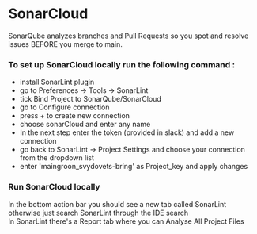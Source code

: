 # SonarCloud

SonarQube analyzes branches and Pull Requests so you spot and resolve issues BEFORE you merge to main.

### To set up SonarCloud locally run the following command :

* install SonarLint plugin
* go to Preferences -> Tools -> SonarLint
* tick Bind Project to SonarQube/SonarCloud
* go to Configure connection
* press + to create new connection
* choose sonarCloud and enter any name 
* In the next step enter the token (provided in slack) and add a new connection 
* go back to SonarLint -> Project Settings and choose your connection from the dropdown list 
* enter 'maingroon_svydovets-bring' as Project_key and apply changes

### Run SonarCloud locally

In the bottom action bar you should see a new tab called SonarLint otherwise just search SonarLint through the IDE search     
In SonarLint there's a Report tab where you can Analyse All Project Files